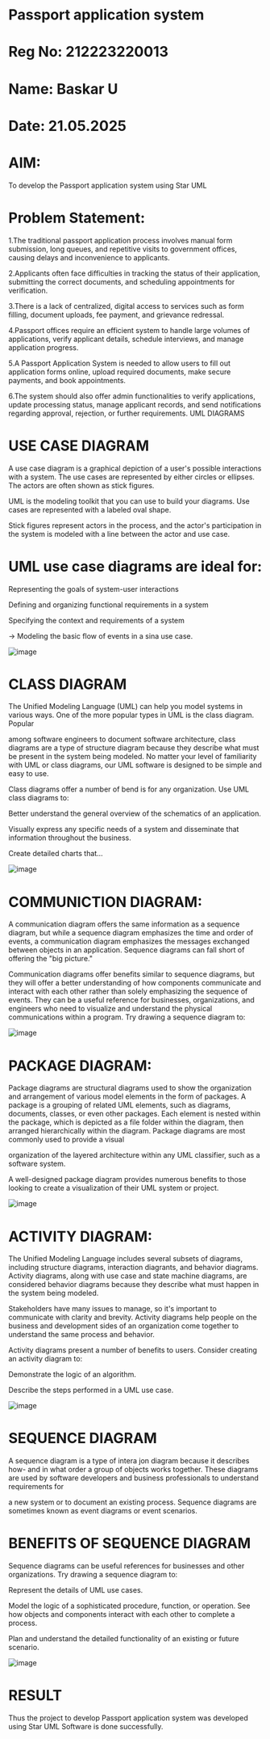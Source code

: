 # Passport application system
# Reg No: 212223220013
# Name: Baskar U
# Date: 21.05.2025


# AIM:
To develop the Passport application system using Star UML

# Problem Statement:
1.The traditional passport application process involves manual form submission, long queues, and repetitive visits to government offices, causing delays and inconvenience to applicants.

2.Applicants often face difficulties in tracking the status of their application, submitting the correct documents, and scheduling appointments for verification.

3.There is a lack of centralized, digital access to services such as form filling, document uploads, fee payment, and grievance redressal.

4.Passport offices require an efficient system to handle large volumes of applications, verify applicant details, schedule interviews, and manage application progress.

5.A Passport Application System is needed to allow users to fill out application forms online, upload required documents, make secure payments, and book appointments.

6.The system should also offer admin functionalities to verify applications, update processing status, manage applicant records, and send notifications regarding approval, rejection, or further requirements.
UML DIAGRAMS

# USE CASE DIAGRAM

A use case diagram is a graphical depiction of a user's possible interactions with a system. The use cases are represented by either circles or ellipses. The actors are often shown as stick figures.

UML is the modeling toolkit that you can use to build your diagrams. Use cases are represented with a labeled oval shape.

Stick figures represent actors in the process, and the actor's participation in the system is modeled with a line between the actor and use case.
# UML use case diagrams are ideal for:

Representing the goals of system-user interactions

Defining and organizing functional requirements in a system

Specifying the context and requirements of a system

→ Modeling the basic flow of events in a sina use case.

![image](https://github.com/user-attachments/assets/a1547a71-5d0a-49df-b6f5-782a21aabceb)


# CLASS DIAGRAM

The Unified Modeling Language (UML) can help you model systems in various ways. One of the more popular types in UML is the class diagram. Popular

among software engineers to document software architecture, class diagrams are a type of structure diagram because they describe what must be present in the system being modeled. No matter your level of familiarity with UML or class diagrams, our UML software is designed to be simple and easy to use.

Class diagrams offer a number of bend is for any organization. Use UML class diagrams to:

Better understand the general overview of the schematics of an application.

Visually express any specific needs of a system and disseminate that information throughout the business.

Create detailed charts that…


![image](https://github.com/user-attachments/assets/d3208450-42fe-4900-8697-20bc168df9eb)

# COMMUNICTION DIAGRAM:

A communication diagram offers the same information as a sequence diagram, but while a sequence diagram emphasizes the time and order of events, a communication diagram emphasizes the messages exchanged between objects in an application. Sequence diagrams can fall short of offering the "big picture."

Communication diagrams offer benefits similar to sequence diagrams, but they will offer a better understanding of how components communicate and interact with each other rather than solely emphasizing the sequence of events. They can be a useful reference for businesses, organizations, and engineers who need to visualize and understand the physical communications within a program. Try drawing a sequence diagram to:

![image](https://github.com/user-attachments/assets/b97f483b-0190-4b81-9cf9-71c1f7bbf7fd)



# PACKAGE DIAGRAM:

Package diagrams are structural diagrams used to show the organization and arrangement of various model elements in the form of packages. A package is a grouping of related UML elements, such as diagrams, documents, classes, or even other packages. Each element is nested within the package, which is depicted as a file folder within the diagram, then arranged hierarchically within the diagram. Package diagrams are most commonly used to provide a visual

organization of the layered architecture within any UML classifier, such as a software system.

A well-designed package diagram provides numerous benefits to those looking to create a visualization of their UML system or project.




![image](https://github.com/user-attachments/assets/71c287cf-0365-4af7-8eb2-7379a8303733)




# ACTIVITY DIAGRAM:

The Unified Modeling Language includes several subsets of diagrams, including structure diagrams, interaction diagrants, and behavior diagrams. Activity diagrams, along with use case and state machine diagrams, are considered behavior diagrams because they describe what must happen in the system being modeled.

Stakeholders have many issues to manage, so it's important to communicate with clarity and brevity. Activity diagrams help people on the business and development sides of an organization come together to understand the same process and behavior.

Activity diagrams present a number of benefits to users. Consider creating an activity diagram to:

Demonstrate the logic of an algorithm.

Describe the steps performed in a UML use case.


![image](https://github.com/user-attachments/assets/8753c1eb-8b8b-4173-a649-e22dc15fef8e)



# SEQUENCE DIAGRAM

A sequence diagram is a type of intera jon diagram because it describes how- and in what order a group of objects works together. These diagrams are used by software developers and business professionals to understand requirements for

a new system or to document an existing process. Sequence diagrams are sometimes known as event diagrams or event scenarios.


# BENEFITS OF SEQUENCE DIAGRAM

Sequence diagrams can be useful references for businesses and other organizations. Try drawing a sequence diagram to:

Represent the details of UML use cases.

Model the logic of a sophisticated procedure, function, or operation. See how objects and components interact with each other to complete a process.

Plan and understand the detailed functionality of an existing or future scenario.



![image](https://github.com/user-attachments/assets/e3d6cff1-4249-4813-921d-5714a0acbd46)



# RESULT

Thus the project to develop Passport application system was developed using Star UML Software is done successfully.

